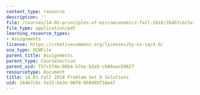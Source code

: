 ```yaml
---
content_type: resource
description: ''
file: /courses/14-01-principles-of-microeconomics-fall-2018/264b7cbc5e31be3e00f8668d89f16e47_MIT14_01F18_pset6sol.pdf
file_type: application/pdf
learning_resource_types:
- Assignments
license: https://creativecommons.org/licenses/by-nc-sa/4.0/
ocw_type: OCWFile
parent_title: Assignments
parent_type: CourseSection
parent_uid: f5fc574e-08b4-b7ee-b1eb-cb08aac59627
resourcetype: Document
title: 14.01 Fall 2018 Problem Set 6 Solutions
uid: 264b7cbc-5e31-be3e-00f8-668d89f16e47
---
```

